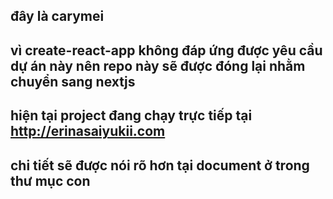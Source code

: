 ## đây là carymei
## vì create-react-app không đáp ứng được yêu cầu dự án này nên repo này sẽ được đóng lại nhằm chuyển sang nextjs
## hiện tại project đang chạy trực tiếp tại http://erinasaiyukii.com
## chi tiết sẽ được nói rõ hơn tại document ở trong thư mục con
